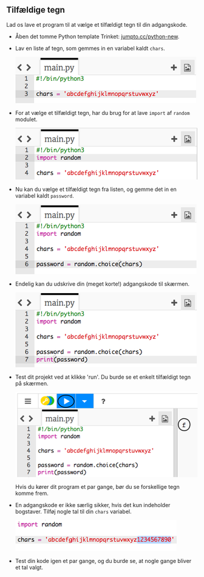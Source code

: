 ## Tilfældige tegn

Lad os lave et program til at vælge et tilfældigt tegn til din adgangskode.


+ Åben det tomme Python template Trinket: <a href="http://jumpto.cc/python-new" target="_blank">jumpto.cc/python-new</a>.
+ Lav en liste af tegn, som gemmes in en variabel kaldt `chars`.

	![screenshot](images/passwords-chars.png)

+ For at vælge et tilfældigt tegn, har du brug for at lave `import` af `random` modulet.

	![screenshot](images/passwords-import.png)

+ Nu kan du vælge et tilfældigt tegn fra listen, og gemme det in en variabel kaldt `password`.

	![screenshot](images/passwords-choose.png)

+ Endelig kan du udskrive din (meget korte!) adgangskode til skærmen.

	![screenshot](images/passwords-print.png)

+ Test dit projekt ved at klikke 'run'. Du burde se et enkelt tilfældigt tegn på skærmen.

	![screenshot](images/passwords-test-letters.png)

	Hvis du kører dit program et par gange, bør du se forskellige tegn komme frem.

+ En adgangskode er ikke særlig sikker, hvis det kun indeholder bogstaver. Tilføj nogle tal til din `chars` variabel.

	![screenshot](images/passwords-numbers.png)

+ Test din kode igen et par gange, og du burde se, at nogle gange bliver et tal valgt.
